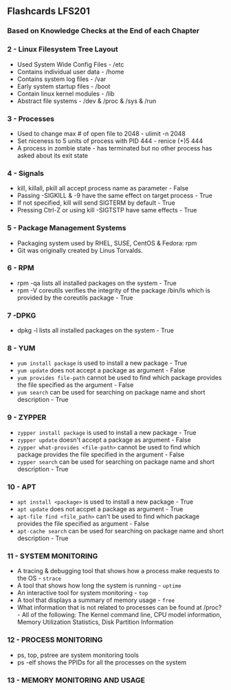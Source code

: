 ## Flashcards LFS201
### Based on Knowledge Checks at the End of each Chapter

### 2 - Linux Filesystem Tree Layout
* Used System Wide Config Files - /etc
* Contains individual user data - /home
* Contains system log files     - /var
* Early system startup files    - /boot
* Contain linux kernel modules  - /lib
* Abstract file systems         - /dev & /proc & /sys & /run

### 3 - Processes

* Used to change max # of open file to 2048 - ulimit -n 2048
* Set niceness to 5 units of process with PID 444 - renice (+)5 444
* A process in zombie state - has terminated but no other process has asked about its exit state

### 4 - Signals

* kill, killall, pkill all accept process name as parameter - False
* Passing -SIGKILL & -9 have the same effect on target process - True
* If not specified, kill will send SIGTERM by default - True
* Pressing Ctrl-Z or using kill -SIGTSTP have same effects - True

### 5 - Package Management Systems

* Packaging system used by RHEL, SUSE, CentOS & Fedora: rpm
* Git was originally created by Linus Torvalds.

### 6 - RPM

* rpm -qa lists all installed packages on the system - True
* rpm -V coreutils verifies the integrity of the package /bin/ls which is
provided by the coreutils package - True

### 7 -DPKG

* dpkg -l lists all installed packages on the system - True

### 8 - YUM

* `yum install package` is used to install a new package - True
* `yum update` does not accept a package as argument - False
* `yum provides file-path` cannot be used to find which package provides the file specified as the argument - False
* `yum search` can be used for searching on package name and short description - True

### 9 - ZYPPER

* `zypper install package` is used to install a new package - True
* `zypper update` doesn't accept a package as argument - False
* `zypper what-provides <file-path>` cannot be used to find which package provides the file specified in the argument - False
* `zypper search` can be used for searching on package name and short description - True

### 10 - APT

* `apt install <package>` is used to install a new package - True
* `apt update` does not accpet a package as argument - True
* `apt-file find <file_path>` can't be used to find which package provides the file specified as argument - False
* `apt-cache search` can be used for searching on package name and short description - True

### 11 - SYSTEM MONITORING

* A tracing & debugging tool that shows how a process make requests to the OS - `strace`
* A tool that shows how long the system is running - `uptime`
* An interactive tool for system monitoring - `top`
* A tool that displays a summary of memory usage - `free`
* What information that is not related to processes can be found at /proc? - All of the following: The Kernel command line, CPU model information, Memory Utilization Statistics, Disk Partition Information

### 12 - PROCESS MONITORING

* ps, top, pstree are system monitoring tools
* ps -elf shows the PPIDs for all the processes on the system

### 13 - MEMORY MONITORING AND USAGE

